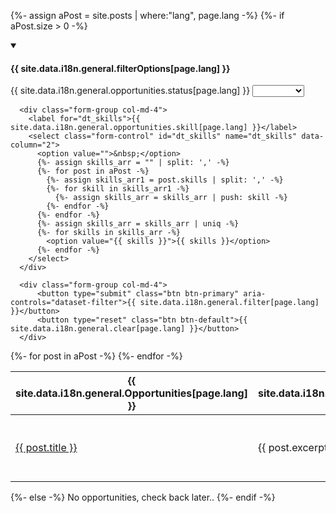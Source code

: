 {%- assign aPost = site.posts | where:"lang", page.lang -%}
{%- if aPost.size > 0 -%}


<!-- Filter dropdowns -->

  <details open>
    <summary><h4 class="h4">{{ site.data.i18n.general.filterOptions[page.lang] }}</h4></summary>
    <form class="wb-tables-filter form-inline" data-bind-to="dataset-filter">
<div class="row">
      <div class="form-group col-md-4">
        <label for="dt_status">{{ site.data.i18n.general.opportunities.status[page.lang] }}</label>
        <select class="form-control" id="dt_status" name="dt_status" data-column="3">
          <option value="">&nbsp;</option>
          {%- assign status_arr = "" | split: ',' -%}
          {%- for post in aPost -%}
            {%- assign status_arr = status_arr | push: post.status -%}
          {%- endfor -%}
          {%- assign status_arr = status_arr | uniq -%}
          {%- for status in status_arr -%}
            <option value="{{ status }}">{{ status }}</option>
          {%- endfor -%}
        </select>
      </div>

      <div class="form-group col-md-4">
        <label for="dt_skills">{{ site.data.i18n.general.opportunities.skill[page.lang] }}</label>
        <select class="form-control" id="dt_skills" name="dt_skills" data-column="2">
          <option value="">&nbsp;</option>
          {%- assign skills_arr = "" | split: ',' -%}
          {%- for post in aPost -%}
            {%- assign skills_arr1 = post.skills | split: ',' -%}
            {%- for skill in skills_arr1 -%}
              {%- assign skills_arr = skills_arr | push: skill -%}
            {%- endfor -%}
          {%- endfor -%}
          {%- assign skills_arr = skills_arr | uniq -%}
          {%- for skills in skills_arr -%}
            <option value="{{ skills }}">{{ skills }}</option>
          {%- endfor -%}
        </select>
      </div>

      <div class="form-group col-md-4">
          <button type="submit" class="btn btn-primary" aria-controls="dataset-filter">{{ site.data.i18n.general.filter[page.lang] }}</button>
          <button type="reset" class="btn btn-default">{{ site.data.i18n.general.clear[page.lang] }}</button>
      </div>
</div>
    </form>
  </details>

<div class="row">

<!-- Data Table -->
<div class="mrgn-bttm-lg">
  <table class="wb-tables tbl-gridify" id="dataset-filter" data-wb-tables='{"order": [3, "desc"], "columnDefs": [{"targets": [6,7], "visible": false}], "paging": false}'>
    <thead>
      <tr>
        <th>{{ site.data.i18n.general.Opportunities[page.lang] }}</th>
        <th>{{ site.data.i18n.general.opportunities.excerpt[page.lang] }}</th>
        <th>{{ site.data.i18n.general.opportunities.skills[page.lang] }}</th>
        <th>{{ site.data.i18n.general.opportunities.status[page.lang] }}</th>
        <th>{{ site.data.i18n.general.opportunities.posted[page.lang] }}</th>
        <th>{{ site.data.i18n.general.opportunities.closing[page.lang] }}</th>
        <th>{{ site.data.i18n.general.opportunities.team[page.lang] }}</th>
        <th>{{ site.data.i18n.general.opportunities.department[page.lang] }}</th>
      </tr>
    </thead>
    <tbody class="row wb-eqht">
      {%- for post in aPost -%}
        <tr class="col-xs-12 col-md-6">
          <td><a class="post-link" href="{{ post.url | prepend: site.baseurl }}">{{ post.title }}</a></td>
          <td>{{ post.excerpt }}</td>
          <td>{{ site.data.i18n.general.opportunities.skills[page.lang] }}:&nbsp;
            {%- assign skills = post.skills | split: ", " -%}
            {%- for skill in skills -%}
            <span class="label label-primary">{{ skill }}</span>&nbsp;
            {%- endfor -%}
          </td>
          <td>{{ site.data.i18n.general.opportunities.status[page.lang] }}:&nbsp;
            {%- if post.status == "Open" or post.status == "Ouvert" -%}
              <span class="bg-success">{{ post.status }}</span>
            {%- elsif post.status == "Closed" or post.status == "Fermé" -%}
              <span class="bg-danger">{{ post.status }}</span>
            {%- else -%}
              {{ post.status }}
            {%- endif -%}
          </td>
          <td>{{ site.data.i18n.general.opportunities.posted[page.lang] }}:&nbsp;{{ post.date | date: "%Y-%m-%d" }}</td>
          <td>{{ site.data.i18n.general.opportunities.closing[page.lang] }}:&nbsp;{{ post.closing_date | date: "%Y-%m-%d" }}</td>
          <td>{{ post.team }}</td>
          <td>{{ post.department }}</td>
        </tr>
      {%- endfor -%}
    </tbody>
  </table>
</div>

</div>
{%- else -%}
No opportunities, check back later..
{%- endif -%}
